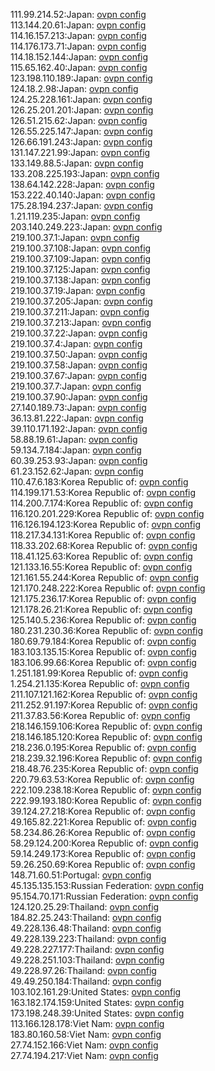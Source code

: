 111.99.214.52:Japan: [ovpn config](vpn/111_99_214_52.ovpn)  
113.144.20.61:Japan: [ovpn config](vpn/113_144_20_61.ovpn)  
114.16.157.213:Japan: [ovpn config](vpn/114_16_157_213.ovpn)  
114.176.173.71:Japan: [ovpn config](vpn/114_176_173_71.ovpn)  
114.18.152.144:Japan: [ovpn config](vpn/114_18_152_144.ovpn)  
115.65.162.40:Japan: [ovpn config](vpn/115_65_162_40.ovpn)  
123.198.110.189:Japan: [ovpn config](vpn/123_198_110_189.ovpn)  
124.18.2.98:Japan: [ovpn config](vpn/124_18_2_98.ovpn)  
124.25.228.161:Japan: [ovpn config](vpn/124_25_228_161.ovpn)  
126.25.201.201:Japan: [ovpn config](vpn/126_25_201_201.ovpn)  
126.51.215.62:Japan: [ovpn config](vpn/126_51_215_62.ovpn)  
126.55.225.147:Japan: [ovpn config](vpn/126_55_225_147.ovpn)  
126.66.191.243:Japan: [ovpn config](vpn/126_66_191_243.ovpn)  
131.147.221.99:Japan: [ovpn config](vpn/131_147_221_99.ovpn)  
133.149.88.5:Japan: [ovpn config](vpn/133_149_88_5.ovpn)  
133.208.225.193:Japan: [ovpn config](vpn/133_208_225_193.ovpn)  
138.64.142.228:Japan: [ovpn config](vpn/138_64_142_228.ovpn)  
153.222.40.140:Japan: [ovpn config](vpn/153_222_40_140.ovpn)  
175.28.194.237:Japan: [ovpn config](vpn/175_28_194_237.ovpn)  
1.21.119.235:Japan: [ovpn config](vpn/1_21_119_235.ovpn)  
203.140.249.223:Japan: [ovpn config](vpn/203_140_249_223.ovpn)  
219.100.37.1:Japan: [ovpn config](vpn/219_100_37_1.ovpn)  
219.100.37.108:Japan: [ovpn config](vpn/219_100_37_108.ovpn)  
219.100.37.109:Japan: [ovpn config](vpn/219_100_37_109.ovpn)  
219.100.37.125:Japan: [ovpn config](vpn/219_100_37_125.ovpn)  
219.100.37.138:Japan: [ovpn config](vpn/219_100_37_138.ovpn)  
219.100.37.19:Japan: [ovpn config](vpn/219_100_37_19.ovpn)  
219.100.37.205:Japan: [ovpn config](vpn/219_100_37_205.ovpn)  
219.100.37.211:Japan: [ovpn config](vpn/219_100_37_211.ovpn)  
219.100.37.213:Japan: [ovpn config](vpn/219_100_37_213.ovpn)  
219.100.37.22:Japan: [ovpn config](vpn/219_100_37_22.ovpn)  
219.100.37.4:Japan: [ovpn config](vpn/219_100_37_4.ovpn)  
219.100.37.50:Japan: [ovpn config](vpn/219_100_37_50.ovpn)  
219.100.37.58:Japan: [ovpn config](vpn/219_100_37_58.ovpn)  
219.100.37.67:Japan: [ovpn config](vpn/219_100_37_67.ovpn)  
219.100.37.7:Japan: [ovpn config](vpn/219_100_37_7.ovpn)  
219.100.37.90:Japan: [ovpn config](vpn/219_100_37_90.ovpn)  
27.140.189.73:Japan: [ovpn config](vpn/27_140_189_73.ovpn)  
36.13.81.222:Japan: [ovpn config](vpn/36_13_81_222.ovpn)  
39.110.171.192:Japan: [ovpn config](vpn/39_110_171_192.ovpn)  
58.88.19.61:Japan: [ovpn config](vpn/58_88_19_61.ovpn)  
59.134.7.184:Japan: [ovpn config](vpn/59_134_7_184.ovpn)  
60.39.253.93:Japan: [ovpn config](vpn/60_39_253_93.ovpn)  
61.23.152.62:Japan: [ovpn config](vpn/61_23_152_62.ovpn)  
110.47.6.183:Korea Republic of: [ovpn config](vpn/110_47_6_183.ovpn)  
114.199.171.53:Korea Republic of: [ovpn config](vpn/114_199_171_53.ovpn)  
114.200.7.174:Korea Republic of: [ovpn config](vpn/114_200_7_174.ovpn)  
116.120.201.229:Korea Republic of: [ovpn config](vpn/116_120_201_229.ovpn)  
116.126.194.123:Korea Republic of: [ovpn config](vpn/116_126_194_123.ovpn)  
118.217.34.131:Korea Republic of: [ovpn config](vpn/118_217_34_131.ovpn)  
118.33.202.68:Korea Republic of: [ovpn config](vpn/118_33_202_68.ovpn)  
118.41.125.63:Korea Republic of: [ovpn config](vpn/118_41_125_63.ovpn)  
121.133.16.55:Korea Republic of: [ovpn config](vpn/121_133_16_55.ovpn)  
121.161.55.244:Korea Republic of: [ovpn config](vpn/121_161_55_244.ovpn)  
121.170.248.222:Korea Republic of: [ovpn config](vpn/121_170_248_222.ovpn)  
121.175.236.17:Korea Republic of: [ovpn config](vpn/121_175_236_17.ovpn)  
121.178.26.21:Korea Republic of: [ovpn config](vpn/121_178_26_21.ovpn)  
125.140.5.236:Korea Republic of: [ovpn config](vpn/125_140_5_236.ovpn)  
180.231.230.36:Korea Republic of: [ovpn config](vpn/180_231_230_36.ovpn)  
180.69.79.184:Korea Republic of: [ovpn config](vpn/180_69_79_184.ovpn)  
183.103.135.15:Korea Republic of: [ovpn config](vpn/183_103_135_15.ovpn)  
183.106.99.66:Korea Republic of: [ovpn config](vpn/183_106_99_66.ovpn)  
1.251.181.99:Korea Republic of: [ovpn config](vpn/1_251_181_99.ovpn)  
1.254.21.135:Korea Republic of: [ovpn config](vpn/1_254_21_135.ovpn)  
211.107.121.162:Korea Republic of: [ovpn config](vpn/211_107_121_162.ovpn)  
211.252.91.197:Korea Republic of: [ovpn config](vpn/211_252_91_197.ovpn)  
211.37.83.56:Korea Republic of: [ovpn config](vpn/211_37_83_56.ovpn)  
218.146.159.106:Korea Republic of: [ovpn config](vpn/218_146_159_106.ovpn)  
218.146.185.120:Korea Republic of: [ovpn config](vpn/218_146_185_120.ovpn)  
218.236.0.195:Korea Republic of: [ovpn config](vpn/218_236_0_195.ovpn)  
218.239.32.196:Korea Republic of: [ovpn config](vpn/218_239_32_196.ovpn)  
218.48.76.235:Korea Republic of: [ovpn config](vpn/218_48_76_235.ovpn)  
220.79.63.53:Korea Republic of: [ovpn config](vpn/220_79_63_53.ovpn)  
222.109.238.18:Korea Republic of: [ovpn config](vpn/222_109_238_18.ovpn)  
222.99.193.180:Korea Republic of: [ovpn config](vpn/222_99_193_180.ovpn)  
39.124.27.218:Korea Republic of: [ovpn config](vpn/39_124_27_218.ovpn)  
49.165.82.221:Korea Republic of: [ovpn config](vpn/49_165_82_221.ovpn)  
58.234.86.26:Korea Republic of: [ovpn config](vpn/58_234_86_26.ovpn)  
58.29.124.200:Korea Republic of: [ovpn config](vpn/58_29_124_200.ovpn)  
59.14.249.173:Korea Republic of: [ovpn config](vpn/59_14_249_173.ovpn)  
59.26.250.69:Korea Republic of: [ovpn config](vpn/59_26_250_69.ovpn)  
148.71.60.51:Portugal: [ovpn config](vpn/148_71_60_51.ovpn)  
45.135.135.153:Russian Federation: [ovpn config](vpn/45_135_135_153.ovpn)  
95.154.70.171:Russian Federation: [ovpn config](vpn/95_154_70_171.ovpn)  
124.120.25.29:Thailand: [ovpn config](vpn/124_120_25_29.ovpn)  
184.82.25.243:Thailand: [ovpn config](vpn/184_82_25_243.ovpn)  
49.228.136.48:Thailand: [ovpn config](vpn/49_228_136_48.ovpn)  
49.228.139.223:Thailand: [ovpn config](vpn/49_228_139_223.ovpn)  
49.228.227.177:Thailand: [ovpn config](vpn/49_228_227_177.ovpn)  
49.228.251.103:Thailand: [ovpn config](vpn/49_228_251_103.ovpn)  
49.228.97.26:Thailand: [ovpn config](vpn/49_228_97_26.ovpn)  
49.49.250.184:Thailand: [ovpn config](vpn/49_49_250_184.ovpn)  
103.102.161.29:United States: [ovpn config](vpn/103_102_161_29.ovpn)  
163.182.174.159:United States: [ovpn config](vpn/163_182_174_159.ovpn)  
173.198.248.39:United States: [ovpn config](vpn/173_198_248_39.ovpn)  
113.166.128.178:Viet Nam: [ovpn config](vpn/113_166_128_178.ovpn)  
183.80.160.58:Viet Nam: [ovpn config](vpn/183_80_160_58.ovpn)  
27.74.152.166:Viet Nam: [ovpn config](vpn/27_74_152_166.ovpn)  
27.74.194.217:Viet Nam: [ovpn config](vpn/27_74_194_217.ovpn)  
